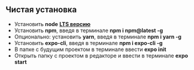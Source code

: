 ## Чистая установка

- Установить **node** **[LTS версию](https://nodejs.org)**
- Установить **npm**, введя в терминале **npm i npm@latest -g**
- Опционально: установить **yarn**, введя в терминале **npm i yarn -g**
- Установить **expo-cli**, введя в терминале **npm i expo-cli -g**
- В папке с будущим проектом в терминале ввести **expo init <project-name>**
- Открыть папку с проектом в редакторе и ввести в терминале **expo start**
